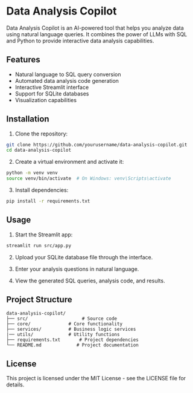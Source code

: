 # Data Analysis Copilot

Data Analysis Copilot is an AI-powered tool that helps you analyze data using natural language queries. It combines the power of LLMs with SQL and Python to provide interactive data analysis capabilities.

## Features

- Natural language to SQL query conversion
- Automated data analysis code generation
- Interactive Streamlit interface
- Support for SQLite databases
- Visualization capabilities

## Installation

1. Clone the repository:
```bash
git clone https://github.com/yourusername/data-analysis-copilot.git
cd data-analysis-copilot
```

2. Create a virtual environment and activate it:
```bash
python -m venv venv
source venv/bin/activate  # On Windows: venv\Scripts\activate
```

3. Install dependencies:
```bash
pip install -r requirements.txt
```

## Usage

1. Start the Streamlit app:
```bash
streamlit run src/app.py
```

2. Upload your SQLite database file through the interface.

3. Enter your analysis questions in natural language.

4. View the generated SQL queries, analysis code, and results.

## Project Structure

```
data-analysis-copilot/
├── src/                    # Source code             
├── core/              # Core functionality
├── services/          # Business logic services
|── utils/             # Utility functions
├── requirements.txt       # Project dependencies
└── README.md             # Project documentation
```





## License

This project is licensed under the MIT License - see the LICENSE file for details.
